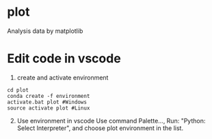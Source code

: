 # plot
Analysis data by matplotlib

# Edit code in vscode

1. create and activate environment
```
cd plot
conda create -f environment
activate.bat plot #Windows
source activate plot #Linux
```

2. Use environment in vscode
Use command Palette..., Run: "Python: Select Interpreter", and choose plot environment in the list.


